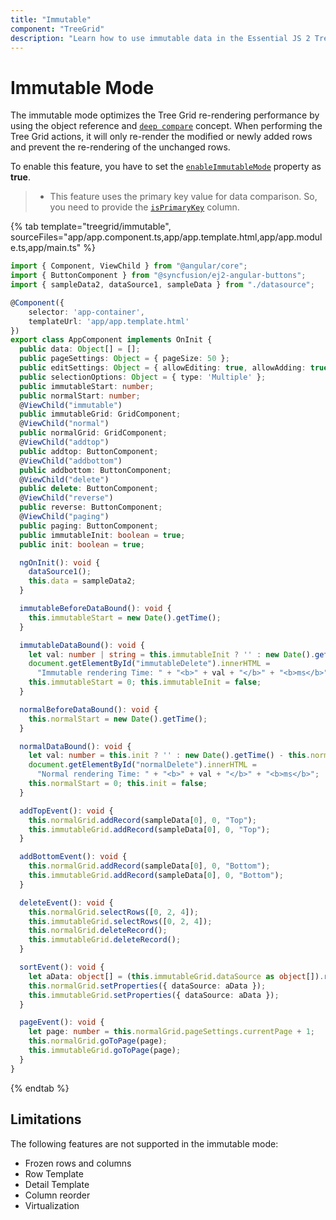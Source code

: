 ```yaml
---
title: "Immutable"
component: "TreeGrid"
description: "Learn how to use immutable data in the Essential JS 2 Tree Grid control. Also learn about the limitations of this feature."
---
```


# Immutable Mode

The immutable mode optimizes the Tree Grid re-rendering performance by using the object reference and [`deep compare`](https://dmitripavlutin.com/how-to-compare-objects-in-javascript/#4-deep-equality) concept. When performing the Tree Grid actions, it will only re-render the modified or newly added rows and prevent the re-rendering of the unchanged rows.

To enable this feature, you have to set the [`enableImmutableMode`](../api/treegrid#enableimmutablemode) property as **true**.

>* This feature uses the primary key value for data comparison. So, you need to provide the [`isPrimaryKey`](../api/treegrid/column/#isprimarykey) column.

{% tab template="treegrid/immutable", sourceFiles="app/app.component.ts,app/app.template.html,app/app.module.ts,app/main.ts" %}

```typescript
import { Component, ViewChild } from "@angular/core";
import { ButtonComponent } from "@syncfusion/ej2-angular-buttons";
import { sampleData2, dataSource1, sampleData } from "./datasource";

@Component({
    selector: 'app-container',
    templateUrl: 'app/app.template.html'
})
export class AppComponent implements OnInit {
  public data: Object[] = [];
  public pageSettings: Object = { pageSize: 50 };
  public editSettings: Object = { allowEditing: true, allowAdding: true, allowDeleting: true, mode: 'Cell' };
  public selectionOptions: Object = { type: 'Multiple' };
  public immutableStart: number;
  public normalStart: number;
  @ViewChild("immutable")
  public immutableGrid: GridComponent;
  @ViewChild("normal")
  public normalGrid: GridComponent;
  @ViewChild("addtop")
  public addtop: ButtonComponent;
  @ViewChild("addbottom")
  public addbottom: ButtonComponent;
  @ViewChild("delete")
  public delete: ButtonComponent;
  @ViewChild("reverse")
  public reverse: ButtonComponent;
  @ViewChild("paging")
  public paging: ButtonComponent;
  public immutableInit: boolean = true;
  public init: boolean = true;

  ngOnInit(): void {
    dataSource1();
    this.data = sampleData2;
  }

  immutableBeforeDataBound(): void {
    this.immutableStart = new Date().getTime();
  }

  immutableDataBound(): void {
    let val: number | string = this.immutableInit ? '' : new Date().getTime() - this.immutableStart;
    document.getElementById("immutableDelete").innerHTML =
      "Immutable rendering Time: " + "<b>" + val + "</b>" + "<b>ms</b>";
    this.immutableStart = 0; this.immutableInit = false;
  }

  normalBeforeDataBound(): void {
    this.normalStart = new Date().getTime();
  }

  normalDataBound(): void {
    let val: number = this.init ? '' : new Date().getTime() - this.normalStart;
    document.getElementById("normalDelete").innerHTML =
      "Normal rendering Time: " + "<b>" + val + "</b>" + "<b>ms</b>";
    this.normalStart = 0; this.init = false;
  }

  addTopEvent(): void {
    this.normalGrid.addRecord(sampleData[0], 0, "Top");
    this.immutableGrid.addRecord(sampleData[0], 0, "Top");
  }

  addBottomEvent(): void {
    this.normalGrid.addRecord(sampleData[0], 0, "Bottom");
    this.immutableGrid.addRecord(sampleData[0], 0, "Bottom");
  }

  deleteEvent(): void {
    this.normalGrid.selectRows([0, 2, 4]);
    this.immutableGrid.selectRows([0, 2, 4]);
    this.normalGrid.deleteRecord();
    this.immutableGrid.deleteRecord();
  }

  sortEvent(): void {
    let aData: object[] = (this.immutableGrid.dataSource as object[]).reverse();
    this.normalGrid.setProperties({ dataSource: aData });
    this.immutableGrid.setProperties({ dataSource: aData });
  }

  pageEvent(): void {
    let page: number = this.normalGrid.pageSettings.currentPage + 1;
    this.normalGrid.goToPage(page);
    this.immutableGrid.goToPage(page);
  }
}

```

{% endtab %}

## Limitations

The following features are not supported in the immutable mode:

* Frozen rows and columns
* Row Template
* Detail Template
* Column reorder
* Virtualization

